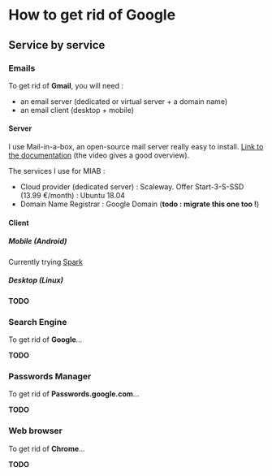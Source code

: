 # How to get rid of Google

## Service by service

### Emails

To get rid of **Gmail**, you will need : 
- an email server (dedicated or virtual server + a domain name)
- an email client (desktop + mobile)

#### Server

I use Mail-in-a-box, an open-source mail server really easy to install. [Link to the documentation](https://mailinabox.email/) (the video gives a good overview).

The services I use for MIAB : 
- Cloud provider (dedicated server) : Scaleway. Offer Start-3-S-SSD (13.99 €/month) : Ubuntu 18.04
- Domain Name Registrar : Google Domain (**todo : migrate this one too !**)

#### Client

##### Mobile (Android)

Currently trying [Spark](https://play.google.com/store/apps/details?id=com.readdle.spark&hl=fr&gl=US)

##### Desktop (Linux)

**TODO**

### Search Engine

To get rid of **Google**...

**TODO**

### Passwords Manager

To get rid of **Passwords.google.com**...

**TODO**

### Web browser

To get rid of **Chrome**...

**TODO**



